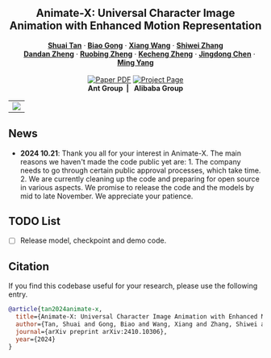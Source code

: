 <p align="center">

  <h2 align="center">Animate-X: Universal Character Image Animation with Enhanced Motion Representation</h2>
  <p align="center">
    <a href=""><strong>Shuai Tan</strong></a> · <a href="https://scholar.google.com/citations?user=BwdpTiQAAAAJ"><strong>Biao Gong</strong></a> · <a href="https://scholar.google.com.hk/citations?user=cQbXvkcAAAAJ&hl=zh-CN&oi=sra"><strong>Xiang Wang</strong></a> · <a href="https://scholar.google.com.hk/citations?user=ZO3OQ-8AAAAJ&hl=zh-CN&oi=sra"><strong>Shiwei Zhang</strong></a>
    <br>
    <a href="#"><strong>Dandan Zheng</strong></a> · <a href="https://scholar.google.com.hk/citations?hl=zh-CN&user=S8FmqTUAAAAJ&view_op=list_works&sortby=pubdate"><strong>Ruobing Zheng</strong></a> · <a href="https://scholar.google.com.hk/citations?hl=zh-CN&user=hMDQifQAAAAJ&view_op=list_works&sortby=pubdate"><strong>Kecheng Zheng</strong></a> · <a href="#"><strong>Jingdong Chen</strong></a> · <a href="#"><strong>Ming Yang</strong></a>
    <br>
    <br>
        <a href="https://arxiv.org/abs/2311.17002"><img src='https://img.shields.io/badge/arXiv-Animate_X-red' alt='Paper PDF'></a>
        <a href='https://lucaria-academy.github.io/Animate-X/'><img src='https://img.shields.io/badge/Project_Page-Animate_X-blue' alt='Project Page'></a>
    <br>
    <b> Ant Group&nbsp; | &nbsp; Alibaba Group  </b>
  </p>

  <!-- This repository is the official implementation of CVPR 2024 paper "Ranni: Taming Text-to-Image Diffusion for Accurate Instruction Following". It contains two main components: 1) a LLM-based planning model that maps text instructions into visual elements in image, 2) a diffusion-based painting model that draws image following the visual elements in first stage. Ranni achieves better semantic understanding thanks to the powerful ability of LLM. Currently, we release the model weights including a LoRA-finetuned LLaMa-2-7B, and a fully-finetuned SDv2.1 model. -->
  
  <table align="center">
    <tr>
    <td>
      <img src="https://img.alicdn.com/imgextra/i3/O1CN01QZs1bU1LoW68dhIb2_!!6000000001346-0-tps-1783-856.jpg">
    </td>
    </tr>
  </table>

## News
- **2024 10.21**: Thank you all for your interest in Animate-X. The main reasons we haven't made the code public yet are: 1. The company needs to go through certain public approval processes, which take time. 2. We are currently cleaning up the code and preparing for open source in various aspects. We promise to release the code and the models by mid to late November. We appreciate your patience.


## TODO List
- [ ] Release model, checkpoint and demo code.



<!-- ## Installation
Install with `conda`: 
```bash
conda env create -f environment.yaml
conda activate ranni
```


## Download Checkpoints
Download Ranni [checkpoints](https://modelscope.cn/models/yutong/Ranni/files) and put all files in `model` dir, which should be like:
```
models/
  llama2_7b_lora_bbox.pth
  llama2_7b_lora_element.pth
  ranni_sdv21_v1.pth
```

## Gradio demo 
We present the interactivate image generation by running the gradio demo:

```bash
python demo_gradio.py
```

It should look like the UI shown below:

<table align="center">
  <tr>
  <td>
    <img src="assets/Figures/Gradio.png">
  </td>
  </tr>
</table>

### Tutorial for image generation
Simply type in the image prompt. Click the button `text-to-panel` for generate semantic panel, then click the button `panel-to-image` for generate corresponding image:

> prompt: A black dog and a white cat
<table align="center">
  <tr>
  <td>
    <img src="assets/Figures/demo_gradio_generation.png">
  </td>
  </tr>
</table>


### Tutorial for continuous editing
After generating an image, you could modify the box answer to adjust the panel (modify the prompt if needed). Click button `refresh` to refresh the condition. Enable the checkbox `with memory` after the `panel-to-image`, then generate the modified image:

> prompt: A black dog and a white cat
> modification: black dog -> white dog

<table align="center">
  <tr>
  <td>
    <img src="assets/Figures/demo_gradio_editing.png">
  </td>
  </tr>
</table>

By operating on the boxes and prompts, you could achieve multiple editing operations in following types:
<table align="center">
  <tr>
  <td>
    <img src="assets/Figures/demo_gradio_ops.png">
  </td>
  </tr>
</table> -->

<!-- ## Acknowledgement
This repository is based on the following codebases:
* https://github.com/Stability-AI/stablediffusion
* https://github.com/lllyasviel/ControlNet/ -->

## Citation
If you find this codebase useful for your research, please use the following entry.
```BibTeX
@article{tan2024animate-x,
  title={Animate-X: Universal Character Image Animation with Enhanced Motion Representation},
  author={Tan, Shuai and Gong, Biao and Wang, Xiang and Zhang, Shiwei and Zheng, Dandan and Zheng, Ruobin and Zheng, Kecheng and Chen, Jingdong and Yang, Ming},
  journal={arXiv preprint arXiv:2410.10306},
  year={2024}
}
```
